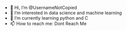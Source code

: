 - 👋 Hi, I’m @UsernameNotCopied
- 👀 I’m interested in data science and machine learning
- 🌱 I’m currently learning python and C
- 📫 How to reach me: Dont Reach Me

